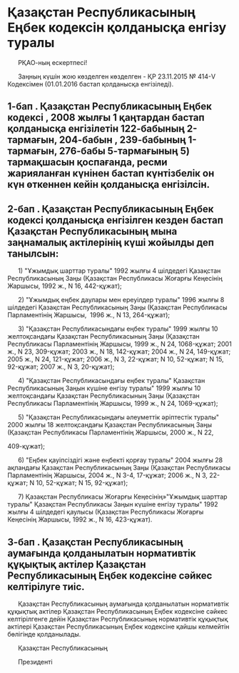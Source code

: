 # Қазақстан Республикасының Еңбек кодексін қолданысқа енгізу туралы

      РҚАО-ның ескертпесі!

      Заңның күшін жою көзделген көзделген - ҚР 23.11.2015 № 414-V Кодексімен (01.01.2016 бастап қолданысқа енгізіледі).

## 1-бап . Қазақстан Республикасының Еңбек кодексі , 2008 жылғы 1 қаңтардан бастап қолданысқа енгізілетін 122-бабының 2-тармағын, 204-бабын , 239-бабының 1-тармағын, 276-бабы 5-тармағының 5) тармақшасын қоспағанда, ресми жарияланған күнінен бастап күнтізбелік он күн өткеннен кейін қолданысқа енгізілсін.

## 2-бап . Қазақстан Республикасының Еңбек кодексі қолданысқа енгізілген кезден бастап Қазақстан Республикасының мына заңнамалық актілерінің күші жойылды деп танылсын:

      1) "Ұжымдық шарттар туралы" 1992 жылғы 4 шілдедегі Қазақстан Республикасының Заңы (Қазақстан Республикасы Жоғарғы Кеңесінің Жаршысы, 1992 ж., N 16, 442-құжат);

      2) "Ұжымдық еңбек даулары мен ереуілдер туралы" 1996 жылғы 8 шілдедегі Қазақстан Республикасының Заңы (Қазақстан Республикасы Парламентінің Жаршысы,  1996 ж., N 13, 264-құжат);

      3) "Қазақстан Республикасындағы еңбек туралы" 1999 жылғы 10 желтоқсандағы Қазақстан Республикасының Заңы (Қазақстан Республикасы Парламентінің Жаршысы, 1999 ж., N 24, 1068-құжат; 2001 ж., N 23, 309-құжат; 2003 ж., N 18, 142-құжат; 2004 ж., N 24, 149-құжат; 2005 ж., N 24, 121-құжат; 2006 ж., N 3, 22-құжат; N 10, 52-құжат; N 15, 92-құжат; 2007 ж., N 3, 20-құжат);

      4) "Қазақстан Республикасындағы еңбек туралы" Қазақстан Республикасының Заңын күшіне енгізу туралы" 1999 жылғы 10 желтоқсандағы Қазақстан Республикасының Заңы (Қазақстан Республикасы Парламентінің Жаршысы, 1999 ж., N 24, 1069-құжат);

      5) "Қазақстан Республикасындағы әлеуметтік әріптестік туралы" 2000 жылғы 18 желтоқсандағы Қазақстан Республикасының Заңы (Қазақстан Республикасы Парламентінің Жаршысы, 2000 ж., N 22,

409-құжат);

      6) "Еңбек қауіпсіздігі және еңбекті қорғау туралы" 2004 жылғы 28 ақпандағы Қазақстан Республикасының Заңы (Қазақстан Республикасы Парламентінің Жаршысы, 2004 ж., N 3-4, 17-құжат; 2006 ж., N 3, 22-құжат; N 10, 52-құжат; N 15, 92-құжат);

      7) Қазақстан Республикасы Жоғарғы Кеңесінің»"Ұжымдық шарттар туралы" Қазақстан Республикасы Заңын күшіне енгізу туралы" 1992 жылғы 4 шілдедегі қаулысы (Қазақстан Республикасы Жоғарғы Кеңесінің Жаршысы, 1992 ж., N 16, 423-құжат).

## 3-бап . Қазақстан Республикасының аумағында қолданылатын нормативтік құқықтық актілер Қазақстан Республикасының Еңбек кодексіне сәйкес келтірілуге тиіс.

      Қазақстан Республикасының аумағында қолданылатын нормативтік құқықтық актілер Қазақстан Республикасының Еңбек кодексіне сәйкес келтірілгенге дейін Қазақстан Республикасының нормативтік құқықтық актілері Қазақстан Республикасының Еңбек кодексіне қайшы келмейтін бөлігінде қолданылады.

      Қазақстан Республикасының

      Президенті

